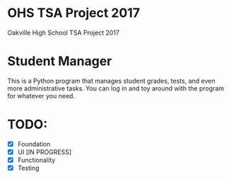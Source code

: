 # OHS TSA Project 2017
Oakville High School TSA Project 2017

# Student Manager
This is a Python program that manages student grades, tests, and even more administrative tasks.
You can log in and toy around with the program for whatever you need.

# TODO:
- [x] Foundation
- [x] UI [IN PROGRESS]
- [x] Functionality
- [x] Testing
